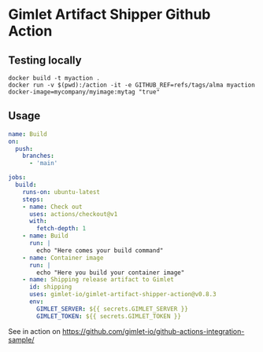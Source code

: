 # Gimlet Artifact Shipper Github Action

## Testing locally

```
docker build -t myaction .
docker run -v $(pwd):/action -it -e GITHUB_REF=refs/tags/alma myaction docker-image=mycompany/myimage:mytag "true"
```

## Usage

```yaml
name: Build
on:
  push:
    branches:
      - 'main'

jobs:
  build:
    runs-on: ubuntu-latest
    steps:
    - name: Check out
      uses: actions/checkout@v1
      with:
        fetch-depth: 1
    - name: Build
      run: |
        echo "Here comes your build command"
    - name: Container image
      run: |
        echo "Here you build your container image"
    - name: Shipping release artifact to Gimlet
      id: shipping
      uses: gimlet-io/gimlet-artifact-shipper-action@v0.8.3
      env:
        GIMLET_SERVER: ${{ secrets.GIMLET_SERVER }}
        GIMLET_TOKEN: ${{ secrets.GIMLET_TOKEN }}
```

See in action on https://github.com/gimlet-io/github-actions-integration-sample/
